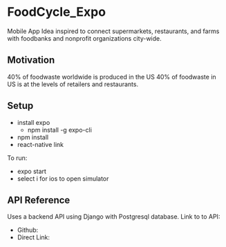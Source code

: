 # FoodCycle_Expo
Mobile App Idea inspired to connect supermarkets, restaurants, and farms with foodbanks and nonprofit organizations city-wide.

## Motivation 
40% of foodwaste worldwide is produced in the US
40% of foodwaste in US is at the levels of retailers and restaurants. 

## Setup 
- install expo 
  - npm install -g expo-cli
- npm install
- react-native link 

To run: 
- expo start
- select i for ios to open simulator 

## API Reference
Uses a backend API using Django with Postgresql database. 
Link to to API:
- Github: 
- Direct Link:
